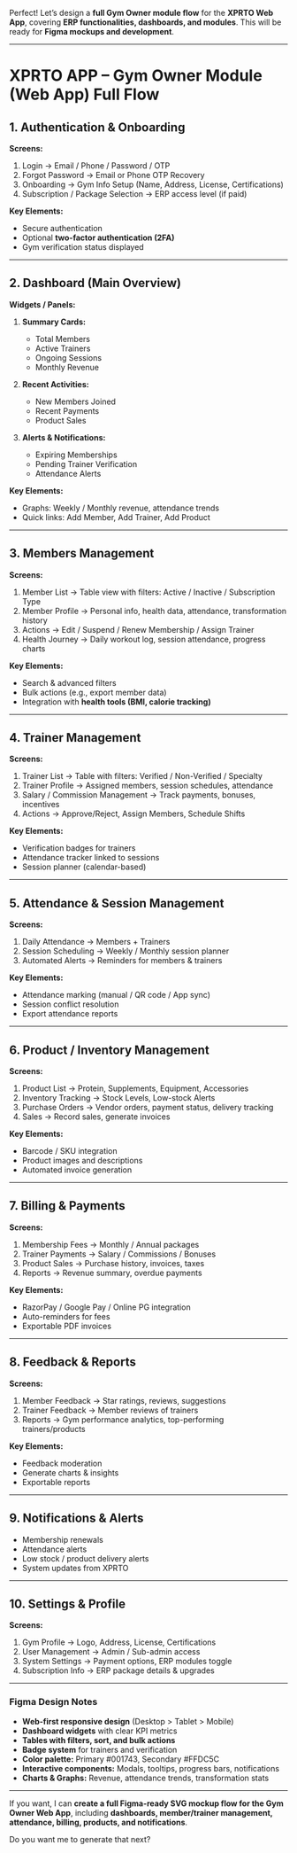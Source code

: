 Perfect! Let’s design a **full Gym Owner module flow** for the **XPRTO Web App**, covering **ERP functionalities, dashboards, and modules**. This will be ready for **Figma mockups and development**.

---

# **XPRTO APP – Gym Owner Module (Web App) Full Flow**

## **1. Authentication & Onboarding**

**Screens:**

1. Login → Email / Phone / Password / OTP
2. Forgot Password → Email or Phone OTP Recovery
3. Onboarding → Gym Info Setup (Name, Address, License, Certifications)
4. Subscription / Package Selection → ERP access level (if paid)

**Key Elements:**

* Secure authentication
* Optional **two-factor authentication (2FA)**
* Gym verification status displayed

---

## **2. Dashboard (Main Overview)**

**Widgets / Panels:**

1. **Summary Cards:**

   * Total Members
   * Active Trainers
   * Ongoing Sessions
   * Monthly Revenue
2. **Recent Activities:**

   * New Members Joined
   * Recent Payments
   * Product Sales
3. **Alerts & Notifications:**

   * Expiring Memberships
   * Pending Trainer Verification
   * Attendance Alerts

**Key Elements:**

* Graphs: Weekly / Monthly revenue, attendance trends
* Quick links: Add Member, Add Trainer, Add Product

---

## **3. Members Management**

**Screens:**

1. Member List → Table view with filters: Active / Inactive / Subscription Type
2. Member Profile → Personal info, health data, attendance, transformation history
3. Actions → Edit / Suspend / Renew Membership / Assign Trainer
4. Health Journey → Daily workout log, session attendance, progress charts

**Key Elements:**

* Search & advanced filters
* Bulk actions (e.g., export member data)
* Integration with **health tools (BMI, calorie tracking)**

---

## **4. Trainer Management**

**Screens:**

1. Trainer List → Table with filters: Verified / Non-Verified / Specialty
2. Trainer Profile → Assigned members, session schedules, attendance
3. Salary / Commission Management → Track payments, bonuses, incentives
4. Actions → Approve/Reject, Assign Members, Schedule Shifts

**Key Elements:**

* Verification badges for trainers
* Attendance tracker linked to sessions
* Session planner (calendar-based)

---

## **5. Attendance & Session Management**

**Screens:**

1. Daily Attendance → Members + Trainers
2. Session Scheduling → Weekly / Monthly session planner
3. Automated Alerts → Reminders for members & trainers

**Key Elements:**

* Attendance marking (manual / QR code / App sync)
* Session conflict resolution
* Export attendance reports

---

## **6. Product / Inventory Management**

**Screens:**

1. Product List → Protein, Supplements, Equipment, Accessories
2. Inventory Tracking → Stock Levels, Low-stock Alerts
3. Purchase Orders → Vendor orders, payment status, delivery tracking
4. Sales → Record sales, generate invoices

**Key Elements:**

* Barcode / SKU integration
* Product images and descriptions
* Automated invoice generation

---

## **7. Billing & Payments**

**Screens:**

1. Membership Fees → Monthly / Annual packages
2. Trainer Payments → Salary / Commissions / Bonuses
3. Product Sales → Purchase history, invoices, taxes
4. Reports → Revenue summary, overdue payments

**Key Elements:**

* RazorPay / Google Pay / Online PG integration
* Auto-reminders for fees
* Exportable PDF invoices

---

## **8. Feedback & Reports**

**Screens:**

1. Member Feedback → Star ratings, reviews, suggestions
2. Trainer Feedback → Member reviews of trainers
3. Reports → Gym performance analytics, top-performing trainers/products

**Key Elements:**

* Feedback moderation
* Generate charts & insights
* Exportable reports

---

## **9. Notifications & Alerts**

* Membership renewals
* Attendance alerts
* Low stock / product delivery alerts
* System updates from XPRTO

---

## **10. Settings & Profile**

**Screens:**

1. Gym Profile → Logo, Address, License, Certifications
2. User Management → Admin / Sub-admin access
3. System Settings → Payment options, ERP modules toggle
4. Subscription Info → ERP package details & upgrades

---

### **Figma Design Notes**

* **Web-first responsive design** (Desktop > Tablet > Mobile)
* **Dashboard widgets** with clear KPI metrics
* **Tables with filters, sort, and bulk actions**
* **Badge system** for trainers and verification
* **Color palette:** Primary #001743, Secondary #FFDC5C
* **Interactive components:** Modals, tooltips, progress bars, notifications
* **Charts & Graphs:** Revenue, attendance trends, transformation stats

---

If you want, I can **create a full Figma-ready SVG mockup flow for the Gym Owner Web App**, including **dashboards, member/trainer management, attendance, billing, products, and notifications**.

Do you want me to generate that next?
